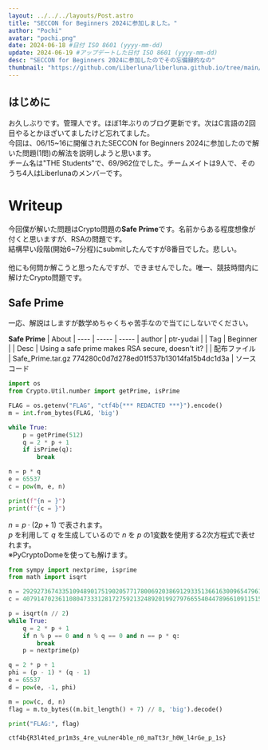 ```yaml
---
layout: ../../../layouts/Post.astro
title: "SECCON for Beginners 2024に参加しました。"
author: "Pochi"
avatar: "pochi.png"
date: 2024-06-18 #日付 ISO 8601 (yyyy-mm-dd)
update: 2024-06-19 #アップデートした日付 ISO 8601 (yyyy-mm-dd)
desc: "SECCON for Beginners 2024に参加したのでその忘備録的なの"
thumbnail: "https://github.com/Liberluna/liberluna.github.io/tree/main/public/assets/SECCONResult.png"
---
```

## はじめに
 お久しぶりです。管理人です。ほぼ1年ぶりのブログ更新です。次はC言語の2回目やるとかほざいてましたけど忘れてました。
 </br>
 今回は、06/15~16に開催されたSECCON for Beginners 2024に参加したので解いた問題(1問)の解法を説明しようと思います。 
 </br>
 チーム名は"THE Students"で、69/962位でした。チームメイトは9人で、そのうち4人はLiberlunaのメンバーです。
</br>
# Writeup
今回僕が解いた問題はCrypto問題の**Safe Prime**です。名前からある程度想像が付くと思いますが、RSAの問題です。
</br>結構早い段階(開始6~7分程)にsubmitしたんですが8番目でした。悲しい。
</br></br>
他にも何問か解こうと思ったんですが、できませんでした。唯一、競技時間内に解けたCrypto問題です。
</br>
<h2>Safe Prime</h2>
一応、解説はしますが数学めちゃくちゃ苦手なので当てにしないでください。

**Safe Prime**
| About | ---- |
----- | -----
| author | ptr-yudai |
| Tag | Beginner |
| Desc | Using a safe prime makes RSA secure, doesn't it? |
| 配布ファイル | Safe_Prime.tar.gz 774280c0d7d278ed01f537b13014fa15b4dc1d3a |
ソースコード
```python
import os
from Crypto.Util.number import getPrime, isPrime

FLAG = os.getenv("FLAG", "ctf4b{*** REDACTED ***}").encode()
m = int.from_bytes(FLAG, 'big')

while True:
    p = getPrime(512)
    q = 2 * p + 1
    if isPrime(q):
        break

n = p * q
e = 65537
c = pow(m, e, n)

print(f"{n = }")
print(f"{c = }")
```
$n = p \cdot (2 p + 1)$ で表されます。
</br>
$p$ を利用して $q$ を生成しているので $n$ を $p$ の1変数を使用する2次方程式で表せれます。
</br>
※PyCryptoDomeを使っても解けます。
```python
from sympy import nextprime, isprime
from math import isqrt

n = 292927367433510948901751902057717800692038691293351366163009654796102787183601223853665784238601655926920628800436003079044921928983307813012149143680956641439800408783429996002829316421340550469318295239640149707659994033143360850517185860496309968947622345912323183329662031340775767654881876683235701491291
c = 40791470236110804733312817275921324892019927976655404478966109115157033048751614414177683787333122984170869148886461684367352872341935843163852393126653174874958667177632653833127408726094823976937236033974500273341920433616691535827765625224845089258529412235827313525710616060854484132337663369013424587861

p = isqrt(n // 2)
while True:
    q = 2 * p + 1
    if n % p == 0 and n % q == 0 and n == p * q:
        break
    p = nextprime(p)

q = 2 * p + 1
phi = (p - 1) * (q - 1)
e = 65537
d = pow(e, -1, phi)

m = pow(c, d, n)
flag = m.to_bytes((m.bit_length() + 7) // 8, 'big').decode()

print("FLAG:", flag)
```
```
ctf4b{R3l4ted_pr1m3s_4re_vuLner4ble_n0_maTt3r_h0W_l4rGe_p_1s}
```
